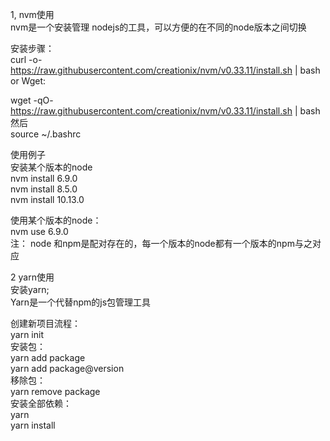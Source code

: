 
1,  nvm使用  
   nvm是一个安装管理  nodejs的工具，可以方便的在不同的node版本之间切换  

  安装步骤：  
curl -o- https://raw.githubusercontent.com/creationix/nvm/v0.33.11/install.sh | bash  
or Wget:  

wget -qO- https://raw.githubusercontent.com/creationix/nvm/v0.33.11/install.sh | bash  
然后   
source ~/.bashrc  


使用例子  
安装某个版本的node  
nvm  install   6.9.0  
nvm  install   8.5.0  
nvm  install   10.13.0  

使用某个版本的node：  
nvm  use   6.9.0  
注： node 和npm是配对存在的，每一个版本的node都有一个版本的npm与之对应  



2  yarn使用  
安装yarn;  
Yarn是一个代替npm的js包管理工具  

创建新项目流程：  
yarn init  
安装包：  
yarn add package  
yarn add package@version  
移除包：  
yarn  remove package  
安装全部依赖：  
yarn  
yarn install   

